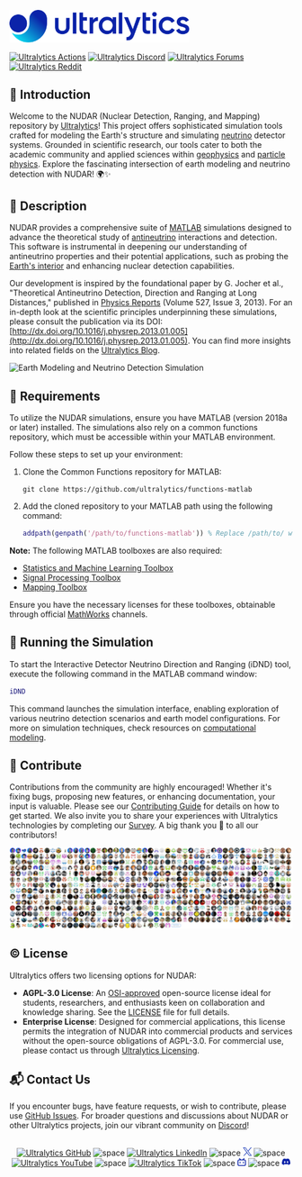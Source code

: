 <a href="https://www.ultralytics.com/"><img src="https://raw.githubusercontent.com/ultralytics/assets/main/logo/Ultralytics_Logotype_Original.svg" width="320" alt="Ultralytics logo"></a>

[![Ultralytics Actions](https://github.com/ultralytics/nudar/actions/workflows/format.yml/badge.svg)](https://github.com/ultralytics/nudar/actions/workflows/format.yml)
[![Ultralytics Discord](https://img.shields.io/discord/1089800235347353640?logo=discord&logoColor=white&label=Discord&color=blue)](https://discord.com/invite/ultralytics)
[![Ultralytics Forums](https://img.shields.io/discourse/users?server=https%3A%2F%2Fcommunity.ultralytics.com&logo=discourse&label=Forums&color=blue)](https://community.ultralytics.com/)
[![Ultralytics Reddit](https://img.shields.io/reddit/subreddit-subscribers/ultralytics?style=flat&logo=reddit&logoColor=white&label=Reddit&color=blue)](https://reddit.com/r/ultralytics)

## 🌟 Introduction

Welcome to the NUDAR (Nuclear Detection, Ranging, and Mapping) repository by [Ultralytics](https://www.ultralytics.com/)! This project offers sophisticated simulation tools crafted for modeling the Earth's structure and simulating [neutrino](https://en.wikipedia.org/wiki/Neutrino) detector systems. Grounded in scientific research, our tools cater to both the academic community and applied sciences within [geophysics](https://en.wikipedia.org/wiki/Geophysics) and [particle physics](https://home.cern/science/physics/particle-physics). Explore the fascinating intersection of earth modeling and neutrino detection with NUDAR! 🌍✨

## 📜 Description

NUDAR provides a comprehensive suite of [MATLAB](https://www.mathworks.com/products/matlab.html) simulations designed to advance the theoretical study of [antineutrino](https://en.wikipedia.org/wiki/Antineutrino) interactions and detection. This software is instrumental in deepening our understanding of antineutrino properties and their potential applications, such as probing the [Earth's interior](https://education.nationalgeographic.org/resource/encyclopedia/earths-interior/) and enhancing nuclear detection capabilities.

Our development is inspired by the foundational paper by G. Jocher et al., "Theoretical Antineutrino Detection, Direction and Ranging at Long Distances," published in [Physics Reports](https://www.sciencedirect.com/journal/physics-reports) (Volume 527, Issue 3, 2013). For an in-depth look at the scientific principles underpinning these simulations, please consult the publication via its DOI: [http://dx.doi.org/10.1016/j.physrep.2013.01.005](http://dx.doi.org/10.1016/j.physrep.2013.01.005). You can find more insights into related fields on the [Ultralytics Blog](https://www.ultralytics.com/blog).

![Earth Modeling and Neutrino Detection Simulation](https://github.com/ultralytics/agm2015/blob/main/AGM2015small.jpg)

## 🧰 Requirements

To utilize the NUDAR simulations, ensure you have MATLAB (version 2018a or later) installed. The simulations also rely on a common functions repository, which must be accessible within your MATLAB environment.

Follow these steps to set up your environment:

1.  Clone the Common Functions repository for MATLAB:
    ```shell
    git clone https://github.com/ultralytics/functions-matlab
    ```
2.  Add the cloned repository to your MATLAB path using the following command:
    ```matlab
    addpath(genpath('/path/to/functions-matlab')) % Replace /path/to/ with the actual path
    ```

**Note:** The following MATLAB toolboxes are also required:

- [Statistics and Machine Learning Toolbox](https://www.mathworks.com/products/statistics.html)
- [Signal Processing Toolbox](https://www.mathworks.com/products/signal.html)
- [Mapping Toolbox](https://www.mathworks.com/products/mapping.html)

Ensure you have the necessary licenses for these toolboxes, obtainable through official [MathWorks](https://www.mathworks.com/) channels.

## 🚀 Running the Simulation

To start the Interactive Detector Neutrino Direction and Ranging (iDND) tool, execute the following command in the MATLAB command window:

```matlab
iDND
```

This command launches the simulation interface, enabling exploration of various neutrino detection scenarios and earth model configurations. For more on simulation techniques, check resources on [computational modeling](https://en.wikipedia.org/wiki/Computational_model).

## 🤝 Contribute

Contributions from the community are highly encouraged! Whether it's fixing bugs, proposing new features, or enhancing documentation, your input is valuable. Please see our [Contributing Guide](https://docs.ultralytics.com/help/contributing/) for details on how to get started. We also invite you to share your experiences with Ultralytics technologies by completing our [Survey](https://www.ultralytics.com/survey?utm_source=github&utm_medium=social&utm_campaign=Survey). A big thank you 🙏 to all our contributors!

[![Ultralytics open-source contributors](https://raw.githubusercontent.com/ultralytics/assets/main/im/image-contributors.png)](https://github.com/ultralytics/nudar/graphs/contributors)

## ©️ License

Ultralytics offers two licensing options for NUDAR:

- **AGPL-3.0 License**: An [OSI-approved](https://opensource.org/license/agpl-3.0/) open-source license ideal for students, researchers, and enthusiasts keen on collaboration and knowledge sharing. See the [LICENSE](https://github.com/ultralytics/nudar/blob/main/LICENSE) file for full details.
- **Enterprise License**: Designed for commercial applications, this license permits the integration of NUDAR into commercial products and services without the open-source obligations of AGPL-3.0. For commercial use, please contact us through [Ultralytics Licensing](https://www.ultralytics.com/license).

## 📬 Contact Us

If you encounter bugs, have feature requests, or wish to contribute, please use [GitHub Issues](https://github.com/ultralytics/nudar/issues). For broader questions and discussions about NUDAR or other Ultralytics projects, join our vibrant community on [Discord](https://discord.com/invite/ultralytics)!

<br>
<div align="center">
  <a href="https://github.com/ultralytics"><img src="https://github.com/ultralytics/assets/raw/main/social/logo-social-github.png" width="3%" alt="Ultralytics GitHub"></a>
  <img src="https://github.com/ultralytics/assets/raw/main/social/logo-transparent.png" width="3%" alt="space">
  <a href="https://www.linkedin.com/company/ultralytics/"><img src="https://github.com/ultralytics/assets/raw/main/social/logo-social-linkedin.png" width="3%" alt="Ultralytics LinkedIn"></a>
  <img src="https://github.com/ultralytics/assets/raw/main/social/logo-transparent.png" width="3%" alt="space">
  <a href="https://twitter.com/ultralytics"><img src="https://github.com/ultralytics/assets/raw/main/social/logo-social-twitter.png" width="3%" alt="Ultralytics Twitter"></a>
  <img src="https://github.com/ultralytics/assets/raw/main/social/logo-transparent.png" width="3%" alt="space">
  <a href="https://youtube.com/ultralytics"><img src="https://github.com/ultralytics/assets/raw/main/social/logo-social-youtube.png" width="3%" alt="Ultralytics YouTube"></a>
  <img src="https://github.com/ultralytics/assets/raw/main/social/logo-transparent.png" width="3%" alt="space">
  <a href="https://www.tiktok.com/@ultralytics"><img src="https://github.com/ultralytics/assets/raw/main/social/logo-social-tiktok.png" width="3%" alt="Ultralytics TikTok"></a>
  <img src="https://github.com/ultralytics/assets/raw/main/social/logo-transparent.png" width="3%" alt="space">
  <a href="https://ultralytics.com/bilibili"><img src="https://github.com/ultralytics/assets/raw/main/social/logo-social-bilibili.png" width="3%" alt="Ultralytics BiliBili"></a>
  <img src="https://github.com/ultralytics/assets/raw/main/social/logo-transparent.png" width="3%" alt="space">
  <a href="https://discord.com/invite/ultralytics"><img src="https://github.com/ultralytics/assets/raw/main/social/logo-social-discord.png" width="3%" alt="Ultralytics Discord"></a>
</div>
